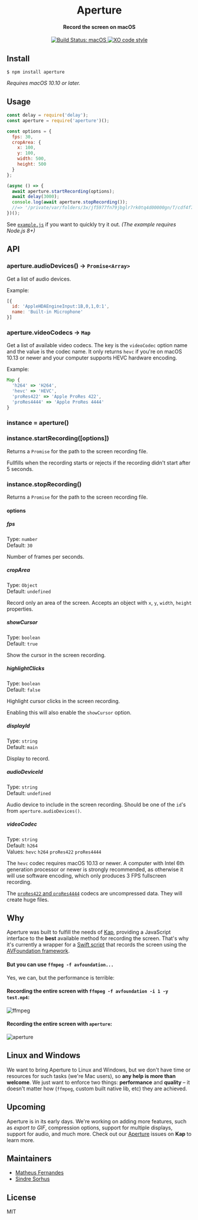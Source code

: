 <p>
  <h1 align="center">Aperture</h1>
  <h4 align="center">Record the screen on macOS</h4>
  <p align="center">
    <a href="https://travis-ci.org/wulkano/aperture">
      <img src="https://travis-ci.org/wulkano/aperture.svg?branch=master" alt="Build Status: macOS">
    </a>
    <a href="https://github.com/sindresorhus/xo">
      <img src="https://img.shields.io/badge/code_style-XO-5ed9c7.svg" alt="XO code style">
    </a>
  </p>
</p>


## Install

```
$ npm install aperture
```

*Requires macOS 10.10 or later.*


## Usage

```js
const delay = require('delay');
const aperture = require('aperture')();

const options = {
  fps: 30,
  cropArea: {
    x: 100,
    y: 100,
    width: 500,
    height: 500
  }
};

(async () => {
  await aperture.startRecording(options);
  await delay(3000);
  console.log(await aperture.stopRecording());
  //=> '/private/var/folders/3x/jf5977fn79jbglr7rk0tq4d00000gn/T/cdf4f7df426c97880f8c10a1600879f7.mp4'
})();
```

See [`example.js`](example.js) if you want to quickly try it out. *(The example requires Node.js 8+)*


## API

### aperture.audioDevices() -> `Promise<Array>`

Get a list of audio devices.

Example:

```js
[{
  id: 'AppleHDAEngineInput:1B,0,1,0:1',
  name: 'Built-in Microphone'
}]
```

### aperture.videoCodecs -> `Map`

Get a list of available video codecs. The key is the `videoCodec` option name and the value is the codec name. It only returns `hevc` if you're on macOS 10.13 or newer and your computer supports HEVC hardware encoding.

Example:

```js
Map {
  'h264' => 'H264',
  'hevc' => 'HEVC',
  'proRes422' => 'Apple ProRes 422',
  'proRes4444' => 'Apple ProRes 4444'
}
```

### instance = aperture()

### instance.startRecording([options])

Returns a `Promise` for the path to the screen recording file.

Fullfills when the recording starts or rejects if the recording didn't start after 5 seconds.

### instance.stopRecording()

Returns a `Promise` for the path to the screen recording file.

#### options

##### fps

Type: `number`<br>
Default: `30`

Number of frames per seconds.

##### cropArea

Type: `Object`<br>
Default: `undefined`

Record only an area of the screen. Accepts an object with `x`, `y`, `width`, `height` properties.

##### showCursor

Type: `boolean`<br>
Default: `true`

Show the cursor in the screen recording.

##### highlightClicks

Type: `boolean`<br>
Default: `false`

Highlight cursor clicks in the screen recording.

Enabling this will also enable the `showCursor` option.

##### displayId

Type: `string`<br>
Default: `main`

Display to record.

##### audioDeviceId

Type: `string`<br>
Default: `undefined`

Audio device to include in the screen recording. Should be one of the `id`'s from `aperture.audioDevices()`.

##### videoCodec

Type: `string`<br>
Default: `h264`<br>
Values: `hevc` `h264` `proRes422` `proRes4444`

The `hevc` codec requires macOS 10.13 or newer. A computer with Intel 6th generation processor or newer is strongly recommended, as otherwise it will use software encoding, which only produces 3 FPS fullscreen recording.

The [`proRes422` and `proRes4444`](https://documentation.apple.com/en/finalcutpro/professionalformatsandworkflows/index.html#chapter=10%26section=2%26tasks=true) codecs are uncompressed data. They will create huge files.


## Why

Aperture was built to fulfill the needs of [Kap](https://github.com/wulkano/kap), providing a JavaScript interface to the **best** available method for recording the screen. That's why it's currently a wrapper for a [Swift script](https://github.com/wulkano/aperture/blob/master/swift/aperture/main.swift) that records the screen using the [AVFoundation framework](https://developer.apple.com/av-foundation/).

#### But you can use `ffmpeg -f avfoundation...`

Yes, we can, but the performance is terrible:

#### Recording the entire screen with `ffmpeg -f avfoundation -i 1 -y test.mp4`:

![ffmpeg](https://cloud.githubusercontent.com/assets/4721750/19214740/f823d4b6-8d60-11e6-8af3-4726146ef29a.jpg)

#### Recording the entire screen with `aperture`:

![aperture](https://cloud.githubusercontent.com/assets/4721750/19214743/11f4aaaa-8d61-11e6-9822-4e83bcdfab24.jpg)


## Linux and Windows

We want to bring Aperture to Linux and Windows, but we don't have time or resources for such tasks (we're Mac users), so **any help is more than welcome**. We just want to enforce two things: **performance** and **quality** – it doesn't matter how (`ffmpeg`, custom built native lib, etc) they are achieved.


## Upcoming

Aperture is in its early days. We're working on adding more features, such as *export to GIF*, compression options, support for multiple displays, support for audio, and much more. Check out our [Aperture](https://github.com/wulkano/kap/issues?q=is%3Aissue+is%3Aopen+label%3Aaperture) issues on **Kap** to learn more.


## Maintainers

- [Matheus Fernandes](https://github.com/matheuss)
- [Sindre Sorhus](https://github.com/sindresorhus)


## License

MIT
